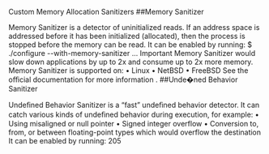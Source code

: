 Custom Memory Allocation Sanitizers 
##Memory Sanitizer 

 Memory Sanitizer is a detector of uninitialized reads. If an address space is addressed before it has been initialized (allocated), then the process is stopped before the memory can be read. It can be enabled by running: $ ./configure --with-memory-sanitizer ... Important Memory Sanitizer would slow down applications by up to 2x and consume up to 2x more memory. Memory Sanitizer is supported on: • Linux • NetBSD • FreeBSD See the oﬃcial documentation for more information . 
##Unde�ned Behavior Sanitizer 

 Undeﬁned Behavior Sanitizer is a “fast” undeﬁned behavior detector. It can catch various kinds of undeﬁned behavior during execution, for example: • Using misaligned or null pointer • Signed integer overflow • Conversion to, from, or between floating-point types which would overflow the destination It can be enabled by running: 205